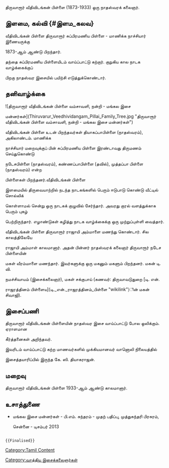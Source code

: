 திருவாரூர் வீதிவிடங்கன் பிள்ளை (1873-1933) ஒரு நாதஸ்வரக் கலைஞர்.

## இளமை, கல்வி {#இளம_கலவ}

வீதிவிடங்கன் பிள்ளை திருவாரூர் சுப்பிரமணிய பிள்ளை - மாணிக்க நாச்சியார் இணையருக்கு
1873-ஆம் ஆண்டு பிறந்தார்.

தந்தை சுப்பிரமணிய பிள்ளையிடம் வாய்ப்பாட்டு கற்றார். குறுகிய கால நாடக வாழ்க்கைக்குப்
பிறகு நாதஸ்வர இசையில் பயிற்சி எடுத்துக்கொண்டார்.

## தனிவாழ்க்கை

![திருவாரூர் வீதிவிடங்கன் பிள்ளை வம்சாவளி, நன்றி - மங்கல இசை
மன்னர்கள்](Thiruvarur_Veedhividangam_Pillai_Family_Tree.jpg "திருவாரூர் வீதிவிடங்கன் பிள்ளை வம்சாவளி, நன்றி - மங்கல இசை மன்னர்கள்")
வீதிவிடங்கன் பிள்ளை உடன் பிறந்தவர்கள் தியாகப்பாபிள்ளை (நாதஸ்வரம்), அகிலாண்டம். மாணிக்க
நாச்சியார் மறைவுக்குப் பின் சுப்பிரமணிய பிள்ளை இரண்டாவது திருமணம் செய்துகொண்டு
நடேசபிள்ளை (நாதஸ்வரம்), கண்ணப்பாபிள்ளை (தவில்), முத்தப்பா பிள்ளை (நாதஸ்வரம்) என்ற
பிள்ளைகள் பிறந்தனர்.வீதிவிடங்கன் பிள்ளை

இளமையில் திருவையாற்றில் நடந்த நாடகங்களில் பெரும் ஈடுபாடு கொண்டு வீட்டில் சொல்லிக்
கொள்ளாமல் சென்று ஒரு நாடகக் குழுவில் சேர்ந்தார். அவரது குரல் வளத்துக்காக பெரும் புகழ்
பெற்றிருந்தார். எழாண்டுகள் கழித்து நாடக வாழ்க்கைக்கு ஒரு முற்றுப்புள்ளி வைத்தார்.

வீதிவிடங்கன் பிள்ளை திருவாரூர் ராஜாயி அம்மாளை மணந்து கொண்டார். சில காலத்திலேயே
ராஜாயி அம்மாள் காலமானார். அதன் பின்னர் நாதஸ்வரக் கலைஞர் திருவாரூர் நடேச பிள்ளையின்
மகள் வீரம்மாளை மணந்தார். இவர்களுக்கு ஒரு மகனும் மகளும் பிறந்தனர். மகன் டி. வி.
நமச்சிவாயம் (இசைக்கலைஞர்), மகள் சக்குபாய் (கணவர்: திருவாவடுதுறை [டி. என்.
ராஜரத்தினம் பிள்ளைய](டி._என்._ராஜரத்தினம்_பிள்ளை "wikilink")ின் மகன் சிவாஜி).

## இசைப்பணி

திருவாரூர் வீதிவிடங்கன் பிள்ளையின் நாதஸ்வர இசை வாய்ப்பாட்டு போல ஒலிக்கும். ஏராளமான
கீர்த்தனைகள் அறிந்தவர்.

இவரிடம் வாய்ப்பாட்டு கற்ற மாணவர்களில் முக்கியமானவர் வானொலி நிலையத்தில்
இசைத்தயாரிப்பில் இருந்த கே. ஸி. தியாகராஜன்.

## மறைவு

திருவாரூர் வீதிவிடங்கன் பிள்ளை 1933-ஆம் ஆண்டு காலமானார்.

## உசாத்துணை

-   மங்கல இசை மன்னர்கள் - பி.எம். சுந்தரம் - முதற் பதிப்பு, முத்துசுந்தரி பிரசுரம்,
    சென்னை - டிசம்பர் 2013

```{=mediawiki}
{{Finalised}}
```
[Category:Tamil Content](Category:Tamil_Content "wikilink")
[Category:வாத்திய இசைக்கலைஞர்கள்](Category:வாத்திய_இசைக்கலைஞர்கள் "wikilink")
